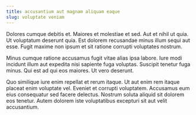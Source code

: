 ```yaml
---
title: accusantium aut magnam aliquam eaque
slug: voluptate veniam
---
```


Dolores cumque debitis et. Maiores et molestiae et sed. Aut et nihil ut quia. Ut voluptatum deserunt quia. Est dolorem recusandae minus illum sequi aut esse. Fugit maxime non ipsum et sit ratione corrupti voluptates nostrum.

Minus cumque ratione accusamus fugit vitae alias ipsa labore. Iure modi incidunt illum aut expedita nisi sapiente fuga voluptas. Suscipit tenetur fuga minus. Qui est ad qui eos maiores. Ut vero deserunt.

Quo similique iure enim repellat et rerum itaque. Ut aut enim rem itaque placeat enim voluptate vel. Eveniet et corrupti voluptatem. Accusamus eum eius consequatur sed facere delectus. Nostrum soluta aliquid sit dolorem eos tenetur. Autem dolorem iste voluptatibus excepturi sit aut velit accusantium.
